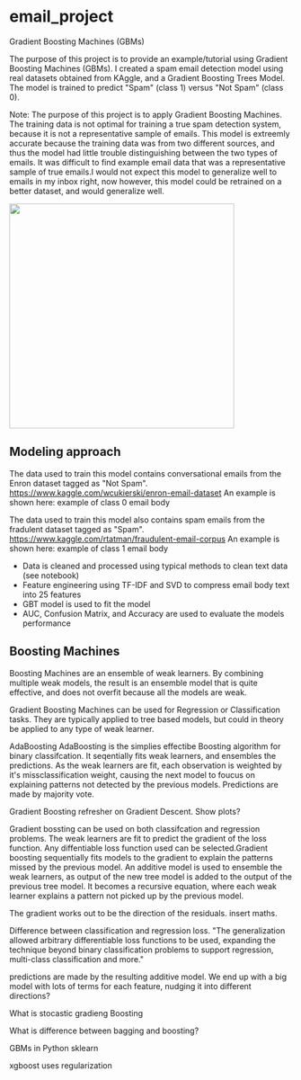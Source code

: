 # email_project

Gradient Boosting Machines (GBMs)

The purpose of this project is to provide an example/tutorial using Gradient Boosting Machines (GBMs). I created a spam email detection model using real datasets obtained from KAggle, and a Gradient Boosting Trees Model. The model is trained to predict "Spam" (class 1) versus "Not Spam" (class 0).

Note: The purpose of this project is to apply Gradient Boosting Machines. The training data is not optimal for training a true spam detection system, because it is not a representative sample of emails. This model is extreemly accurate because the training data was from two different sources, and thus the model had little trouble distinguishing between the two types of emails. It was difficult to find example email data that was a representative sample of true emails.I would not expect this model to generalize well to emails in my inbox right, now however, this model could be retrained on a better dataset, and would generalize well.  

<img src="https://media.giphy.com/media/YAnpMSHcurJVS/giphy.gif" width=400>

## Modeling approach
The data used to train this model contains conversational emails from the Enron dataset tagged as "Not Spam". https://www.kaggle.com/wcukierski/enron-email-dataset
An example is shown here:
example of class 0 email body


The data used to train this model also contains spam emails from the fradulent dataset tagged as "Spam". https://www.kaggle.com/rtatman/fraudulent-email-corpus
An example is shown here:
example of class 1 email body

* Data is cleaned and processed using typical methods to clean text data (see notebook)
* Feature engineering using TF-IDF and SVD to compress email body text into 25 features
* GBT model is used to fit the model
* AUC, Confusion Matrix, and Accuracy are used to evaluate the models performance

## Boosting Machines
Boosting Machines are an ensemble of weak learners. By combining multiple weak models, the result is an ensemble model that is quite effective, and does not overfit because all the models are weak.

Gradient Boosting Machines can be used for Regression or Classification tasks. They are typically applied to tree based models, but could in theory be applied to any type of weak learner.


AdaBoosting
AdaBoosting is the simplies effectibe Boosting algorithm for binary classifcation. It seqentially fits weak learners, and ensembles the predictions. As the weak learners are fit, each observation is weighted by it's missclassification weight, causing the next model to foucus on explaining patterns not detected by the previous models.  Predictions are made by majority vote.

Gradient Boosting
refresher on Gradient Descent. Show plots?

Gradient bossting can be used on both classifcation and regression problems. The weak learners are fit to predict the gradient of the loss function. Any diffentiable loss function used can be selected.Gradient boosting sequentially fits models to the gradient to explain the patterns missed by the previous model. An additive model is used to ensemble the weak learners, as output of the new tree model is added to the output of the previous tree model. It becomes a recursive equation, where each weak learner explains a pattern not picked up by the previous model.
<Show math>


The gradient works out to be the direction of the residuals. insert maths.
<Show math>


Difference between classification and regression loss.
"The generalization allowed arbitrary differentiable loss functions to be used, expanding the technique beyond binary classification problems to support regression, multi-class classification and more."

predictions are made by the resulting additive model. We end up with a big model with lots of terms for each feature, nudging it into different directions?

What is stocastic gradieng Boosting

What is difference between bagging and boosting?

GBMs in Python
sklearn

xgboost
uses regularization
